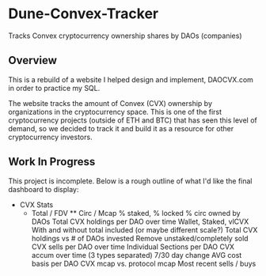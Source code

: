 # Dune-Convex-Tracker
Tracks Convex cryptocurrency ownership shares by DAOs (companies)

## Overview

This is a rebuild of a website I helped design and implement, DAOCVX.com in order to practice my SQL.

The website tracks the amount of Convex (CVX) ownership by organizations in the cryptocurrency space. This is one of the first cryptocurrency projects (outside of ETH and BTC) that has seen this level of demand, so we decided to track it and build it as a resource for other cryptocurrency investors.

## Work In Progress

This project is incomplete. Below is a rough outline of what I'd like the final dashboard to display:

* CVX Stats
  * Total / FDV
** Circ / Mcap
% staked, % locked
% circ owned by DAOs
Total CVX holdings per DAO over time
Wallet, Staked, vlCVX
With and without total included (or maybe different scale?)
Total CVX holdings vs # of DAOs invested
Remove unstaked/completely sold
CVX sells per DAO over time
Individual Sections per DAO
CVX accum over time (3 types separated)
7/30 day change
AVG cost basis per DAO
CVX mcap vs. protocol mcap
Most recent sells / buys

